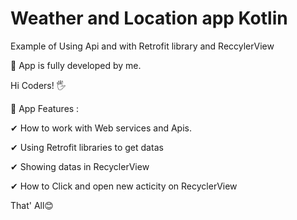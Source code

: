 # Weather and Location app Kotlin
 Example of Using Api and with Retrofit library and ReccylerView
 
 📱 App is fully developed by me.
 
 Hi Coders! 🖐
 
🎯 App Features : 

✔ How to work with Web services and Apis.

✔ Using Retrofit libraries to get datas

✔ Showing datas in RecyclerView

✔ How to Click and open new acticity on RecyclerView

That' All😊


